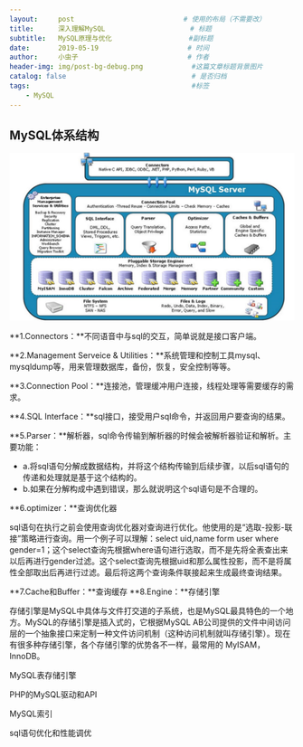 ```yaml
---
layout:     post                           # 使用的布局（不需要改）
title:      深入理解MySQL                     # 标题
subtitle:   MySQL原理与优化                   #副标题
date:       2019-05-19                      # 时间
author:     小虫子                           # 作者
header-img: img/post-bg-debug.png            #这篇文章标题背景图片
catalog: false                               # 是否归档
tags:                                        #标签
    - MySQL
---
```



## MySQL体系结构
![MySQL体系结构图](/img/mysql-structure.png)

**1.Connectors：**不同语音中与sql的交互，简单说就是接口客户端。

**2.Management Serveice & Utilities：**系统管理和控制工具mysql、mysqldump等，用来管理数据库，备份，恢复，安全控制等等。

**3.Connection Pool：**连接池，管理缓冲用户连接，线程处理等需要缓存的需求。

**4.SQL Interface：**sql接口，接受用户sql命令，并返回用户要查询的结果。

**5.Parser：**解析器，sql命令传输到解析器的时候会被解析器验证和解析。主要功能：
* a.将sql语句分解成数据结构，并将这个结构传输到后续步骤，以后sql语句的传递和处理就是基于这个结构的。
* b.如果在分解构成中遇到错误，那么就说明这个sql语句是不合理的。

**6.optimizer：**查询优化器

sql语句在执行之前会使用查询优化器对查询进行优化。他使用的是“选取-投影-联接”策略进行查询。用一个例子可以理解：select uid,name form user where gender=1；这个select查询先根据where语句进行选取，而不是先将全表查出来以后再进行gender过滤。这个select查询先根据uid和那么属性投影，而不是将属性全部取出后再进行过滤。最后将这两个查询条件联接起来生成最终查询结果。

**7.Cache和Buffer：**查询缓存
**8.Engine：**存储引擎

存储引擎是MySQL中具体与文件打交道的子系统，也是MySQL最具特色的一个地方。MySQL的存储引擎是插入式的，它根据MySQL AB公司提供的文件中间访问层的一个抽象接口来定制一种文件访问机制（这种访问机制就叫存储引擎）。现在有很多种存储引擎，各个存储引擎的优势各不一样，最常用的 MyISAM，InnoDB。


MySQL表存储引擎

PHP的MySQL驱动和API

MySQL索引

sql语句优化和性能调优